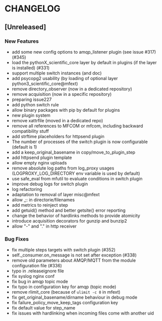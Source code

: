 # CHANGELOG


## [Unreleased]

### New Features
- add some new config options to amqp_listener plugin (see issue #317) (#345)
- load the pythonX_scientific_core layer by default in plugins (if the layer is installed) (#331)
- support multiple switch instances (and doc)
- add psycopg2 usability (by loading of optional layer python3_scientific_core@mfext)
- remove directory_observer (now in a dedicated repository)
- remove acquisition (now in a specific repository)
- preparing issue227
- add python switch rule
- allow binary packages with pip by default for plugins
- new plugin system
- remove xattrfile (moved in a dedicated repo)
- remove all references to MFCOM or mfcom, including backward compatibility stuff
- add strftime placeholders for httpsend plugin
- The number of processes of the switch plugin is now configurable (default is 1)
- add a keep_original_basename in copy/move_to_plugin_step
- add httpsend plugin template
- allow empty nginx uploads
- remove absolute log paths from log_proxy usages (LOGPROXY_LOG_DIRECTORY env variable is used by default)
- use safe_eval from mfutil to evaluate conditions in switch plugin
- improve debug logs for switch plugin
- log refactoring
- adaptation to removal of layer misc@mfext
- allow ,;: in directorie/filenames
- add metrics to reinject step
- add getuid() method and better getsite() error reporting
- change the behavior of hardlinks methods to provide atomicity
- introduce acquisition decorators for gunzip and bunzip2
- allow "-" and "." in http receiver


### Bug Fixes
- fix multiple steps targets with switch plugin (#352)
- self._consumer.on_message is not set after exception (#338)
- remove old parameters about AMQP/MQTT from the module configuration file (#336)
- typo in .releaseignore file
- fix syslog nginx conf
- fix bug in amqp topic mode
- fix typo in configuration key for amqp (topic mode)
- remove rlimit_core (because of `ulimit -c 0` in mfext)
- fix get_original_basename/dirname behaviour in debug mode
- fix failure_policy_move_keep_tags configuration key
- fix default value for step_name
- fix issues with hardlinking when incoming files come with another uid





